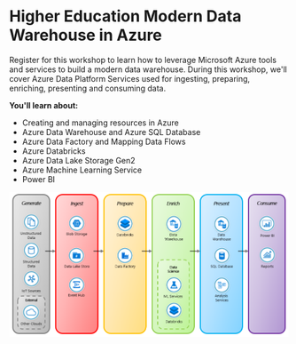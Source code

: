 # Higher Education Modern Data Warehouse in Azure

Register for this workshop to learn how to leverage Microsoft Azure tools and services to build a modern data warehouse. During this workshop, we'll cover Azure Data Platform Services used for ingesting, preparing, enriching, presenting and consuming data.

**You'll learn about:**
 
*	Creating and managing resources in Azure
* Azure Data Warehouse and Azure SQL Database
* Azure Data Factory and Mapping Data Flows
* Azure Databricks
* Azure Data Lake Storage Gen2
* Azure Machine Learning Service
* Power BI

![](media/00-Data-Stages.png)

<!--
### Pre-requisites:
  - Ensure users are able to create App Registrations within Azure Active AD tenant
  
  - Ensure the following Resource providers are registered within subscription
  
    - Microsoft.DataFactory
    
    - Microsoft.Databricks
    
    - Microsoft.Sql

### [Task 1: Create Azure Resource Group](azure-resource-group/create-resource-group.md)

### [Task 2: Create Azure Blob Storage](azure-storage/provision-azure-storage-account.md)

### [Task 3: Create Azure Data Lake Gen 2](azure-data-lake-gen2/provision-azure-datalake-gen2.md)

### [Task 4: Create Azure Service Principal](azure-ad-service-principal/create-service-principal.md)

### [Task 5: Create Azure SQL Data Warehouse](azure-sql-datawarehouse/provision-azure-sql-data-warehouse.md)

### [Task 6: Create Azure Data Factory V2](azure-data-factory-v2/provision-azure-data-factory-v2.md)

### [Task 7: Build copy pipeline using Azure Data Factory](azure-data-factory-v2/copy-file-into-adls-gen2.md)

### [Task 8: Create Azure Databricks](azure-databricks/provision-azure-databricks.md)

### [Task 9: Create Azure Databricks Cluster](azure-databricks/create-spark-cluster.md)

### [Task 10: Create Azure Databricks Workspace](azure-databricks/create-workspace.md)

### [Task 11: Develop Azure Databricks notebook](azure-databricks/develop-databricks-notebook.md)

### [Task 12: Update Azure Data Factory pipeline to transform data using Databricks](azure-data-factory-v2/transform-data-using-databricks.md)

### [Task 13: Verify data](azure-sql-datawarehouse/verify-data.md)

### [Task 14: Visualize data](power-bi/visualize-data.md)

-->